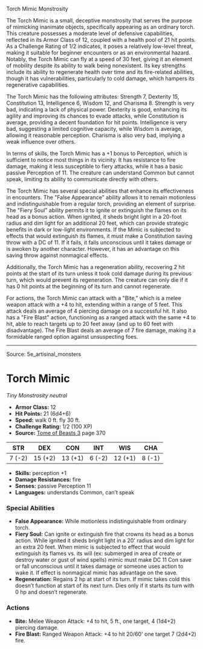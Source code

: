 <MonsterName/>Torch Mimic</MonsterName>
<CreatureType/>Monstrosity</CreatureType>

<summary>The Torch Mimic is a small, deceptive monstrosity that serves the purpose of mimicking inanimate objects, specifically appearing as an ordinary torch. This creature possesses a moderate level of defensive capabilities, reflected in its Armor Class of 12, coupled with a health pool of 21 hit points. As a Challenge Rating of 1/2 indicates, it poses a relatively low-level threat, making it suitable for beginner encounters or as an environmental hazard. Notably, the Torch Mimic can fly at a speed of 30 feet, giving it an element of mobility despite its ability to walk being nonexistent. Its key strengths include its ability to regenerate health over time and its fire-related abilities, though it has vulnerabilities, particularly to cold damage, which hampers its regenerative capabilities.</summary>

<detail>

The Torch Mimic has the following attributes: Strength 7, Dexterity 15, Constitution 13, Intelligence 6, Wisdom 12, and Charisma 8. Strength is very bad, indicating a lack of physical power. Dexterity is good, enhancing its agility and improving its chances to evade attacks, while Constitution is average, providing a decent foundation for hit points. Intelligence is very bad, suggesting a limited cognitive capacity, while Wisdom is average, allowing it reasonable perception. Charisma is also very bad, implying a weak influence over others.

In terms of skills, the Torch Mimic has a +1 bonus to Perception, which is sufficient to notice most things in its vicinity. It has resistance to fire damage, making it less susceptible to fiery attacks, while it has a basic passive Perception of 11. The creature can understand Common but cannot speak, limiting its ability to communicate directly with others.

The Torch Mimic has several special abilities that enhance its effectiveness in encounters. The "False Appearance" ability allows it to remain motionless and indistinguishable from a regular torch, providing an element of surprise. The "Fiery Soul" ability permits it to ignite or extinguish the flames on its head as a bonus action. When ignited, it sheds bright light in a 20-foot radius and dim light for an additional 20 feet, which can provide strategic benefits in dark or low-light environments. If the Mimic is subjected to effects that would extinguish its flames, it must make a Constitution saving throw with a DC of 11. If it fails, it falls unconscious until it takes damage or is awoken by another character. However, it has an advantage on this saving throw against nonmagical effects.

Additionally, the Torch Mimic has a regeneration ability, recovering 2 hit points at the start of its turn unless it took cold damage during its previous turn, which would prevent its regeneration. The creature can only die if it has 0 hit points at the beginning of its turn and cannot regenerate.

For actions, the Torch Mimic can attack with a "Bite," which is a melee weapon attack with a +4 to hit, extending within a range of 5 feet. This attack deals an average of 4 piercing damage on a successful hit. It also has a "Fire Blast" action, functioning as a ranged attack with the same +4 to hit, able to reach targets up to 20 feet away (and up to 60 feet with disadvantage). The Fire Blast deals an average of 7 fire damage, making it a formidable ranged option against unsuspecting foes.</detail>



---

Source: 5e_artisinal_monsters

# Torch Mimic

*Tiny* *Monstrosity* *neutral*

- **Armor Class:** 12
- **Hit Points:** 21 (6d4+6)
- **Speed:** walk 0 ft. fly 30 ft.
- **Challenge Rating:** 1/2 (100 XP)
- **Source:** [Tome of Beasts 3](https://koboldpress.com/kpstore/product/tome-of-beasts-3-for-5th-edition/) page 370

| STR | DEX | CON | INT | WIS | CHA |
| --- | --- | --- | --- | --- | --- |
| 7 (-2) | 15 (+2) | 13 (+1) | 6 (-2) | 12 (+1) | 8 (-1) |

- **Skills:** perception +1
- **Damage Resistances:** fire
- **Senses:** passive Perception 11
- **Languages:** understands Common, can’t speak

### Special Abilities

- **False Appearance:** While motionless indistinguishable from ordinary torch.
- **Fiery Soul:** Can ignite or extinguish fire that crowns its head as a bonus action. While ignited it sheds bright light in a 20' radius and dim light for an extra 20 feet. When mimic is subjected to effect that would extinguish its flames vs. its will (ex: submerged in area of create or destroy water or gust of wind spells) mimic must make DC 11 Con save or fall unconscious until it takes damage or someone uses action to wake it. If effect is nonmagical mimic has advantage on the save.
- **Regeneration:** Regains 2 hp at start of its turn. If mimic takes cold this doesn’t function at start of its next turn. Dies only if it starts its turn with 0 hp and doesn’t regenerate.

### Actions

- **Bite:** Melee Weapon Attack: +4 to hit, 5 ft., one target, 4 (1d4+2) piercing damage.
- **Fire Blast:** Ranged Weapon Attack: +4 to hit 20/60' one target 7 (2d4+2) fire.




